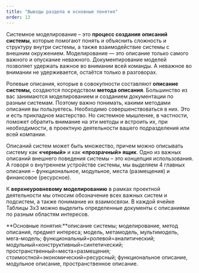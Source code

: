 ```yaml
---
title: "Выводы раздела и основные понятия"
order: 13
---
```




Системное моделирование – это **процесс создания** **описаний** **системы**, которые помогают понять и объяснить сложность и структуру внутри системы, а также взаимодействие системы с внешним окружением. Моделирование — это описание только самого важного и опускание неважного. Документирование моделей позволяет удержать важное во внимании всей команды. А неважное во внимании не удерживается, остаётся только в разговорах.

Ролевые описания, которые в совокупности составляют **описание системы,** создаются посредством **метода описания**. Большинство из вас занимаются моделированием и созданием документации по разным системам. Поэтому важно понимать, какими методами описания вы пользуетесь. Необходимо совершенствоваться в них. Это и есть прикладное мастерство. Но системное мышление, в частности, поможет обратить внимание на эти методы и встроить их, при необходимости, в проектную деятельности вашего подразделения или всей компании.

Описаний систем может быть множество, причем можно описывать систему как **«черный»** и как **«прозрачный» ящик**. Одно из важных описаний внешнего поведения системы – это концепция использования. А говоря о внутреннем устройстве системы, мы выделяем 4 главных описания – функциональное, модульное, места (размещения) и финансовое (ресурсное).

К **верхнеуровне****во****му** **моделированию** в рамках проектной деятельности мы относим обозначение всех важных систем и подсистем, а также понимание их взаимосвязи. В каждой ячейке Таблицы 3х3 можно выделить определенные документы с описаниями по разным областям интересов.

**Основные понятия:**описание системы; моделирование, метод описания, предмет интереса; модель, метамодель, мультимодель, мега-модель; функциональный=ролевой=аналитический; модульный=конструктивный=синтетический; пространственный=места=размещения; стоимостной=экономический=ресурсный; функциональное описание, модульное описание, пространственное описание.

